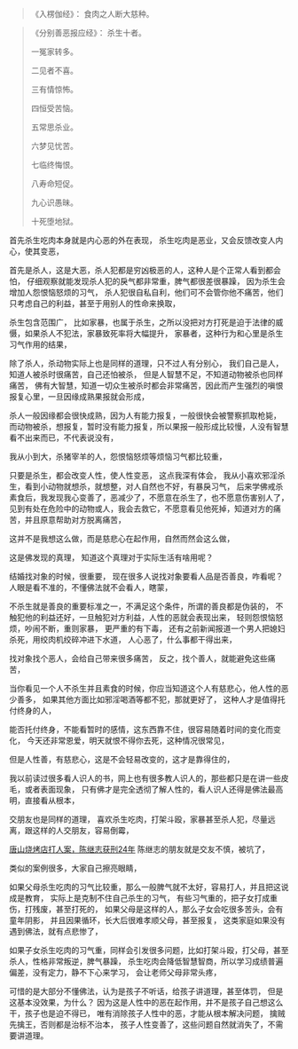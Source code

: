 > 《入楞伽经》：
> 食肉之人断大慈种。

> 《分别善恶报应经》：
> 杀生十者。
> 
> 一冤家转多。
> 
> 二见者不喜。
> 
> 三有情惊怖。
> 
> 四恒受苦恼。
> 
> 五常思杀业。
> 
> 六梦见忧苦。
> 
> 七临终悔恨。
> 
> 八寿命短促。
> 
> 九心识愚昧。
> 
> 十死堕地狱。

首先杀生吃肉本身就是内心恶的外在表现，
杀生吃肉是恶业，又会反馈改变人内心，使其变恶，

首先是杀人，这是大恶，杀人犯都是穷凶极恶的人，这种人是个正常人看到都会怕，
仔细观察就能发现杀人犯的戾气都非常重，脾气都很差很暴躁，
因为杀生会增加人怨恨恼怒烦的习气，
杀人犯很自私自利，他们可不会管你他不痛苦，他们只考虑自己的利益，甚至于用别人的性命来换取，

杀生包含范围广，
比如家暴，也属于杀生，之所以没把对方打死是迫于法律的威慑，如果杀人不犯法，家暴致死率将大幅提升，
家暴者，这种行为和心里是杀生习气作用的结果，

除了杀人，杀动物实际上也是同样的道理，只不过人有分别心，
我们自己是人，知道人被杀时很痛苦，自己还怕被杀，
但是人智慧不足，不知道动物被杀也同样痛苦，
佛有大智慧，知道一切众生被杀时都会非常痛苦，因此而产生强烈的嗔恨报复心里，一旦因缘成熟果报就会形成，

杀人一般因缘都会很快成熟，因为人有能力报复，一般很快会被警察抓取枪毙，
而动物被杀，想报复，暂时没有能力报复，所以果报一般形成比较慢，人没有智慧看不出来而已，不代表说没有，

我从小到大，杀猪宰羊的人，怨恨恼怒烦等烦恼习气都比较重，

只要是杀生，都会改变人性，使人性变恶，
这点我深有体会，
我从小喜欢邪淫杀生，看到小动物就想杀，就想整，对人自然也不好，有暴戾习气，
后来学佛戒杀素食后，我发现我心变善了，恶减少了，不愿意在杀生了，也不愿意伤害别人了，
见到有处在危险中的动物或人，我会去救它，不愿意看见他死掉，知道对方的痛苦，并且原意帮助对方脱离痛苦，

这并不是我想这么做，而是慈悲心在起作用，自然而然会这么做，

这是佛发现的真理，
知道这个真理对于实际生活有啥用呢？

结婚找对象的时候，很重要，
现在很多人说找对象要看人品是否善良，咋看呢？
人眼是看不准的，不懂佛法就不会看人，瞎蒙，

不杀生就是善良的重要标准之一，不满足这个条件，所谓的善良都是伪装的，
不触犯他的利益还好，一旦触犯对方利益，人性的恶就会表现出来，
轻则怨恨恼怒烦，吵闹不断，重则家暴，
更严重的有下毒，
还有之前新闻报道一个男人把媳妇杀死，用绞肉机绞碎冲进下水道，
人心恶了，什么事都干得出来，

找对象找个恶人，会给自己带来很多痛苦，
反之，找个善人，就能避免这些痛苦，

当你看见一个人不杀生并且素食的时候，你应当知道这个人有慈悲心，他人性的恶少善多，
如果其他方面比如邪淫喝酒等都不犯，那就更好了，
这种人才是值得托付终身的人，

能否托付终身，不能看暂时的感情，这东西靠不住，很容易随着时间的变化而变化，
今天还非常恩爱，明天就恨不得你去死，这种情况很常见，

但是人性善，有慈悲心，这是不会轻易改变的，这才是靠得住的，

我以前读过很多看人识人的书，网上也有很多教人识人的，那些都只是在讲一些皮毛，或者表面现象，
只有佛才是完全透彻了解人性的，看人识人还得是佛法最高明，直接看从根本，

交朋友也是同样的道理，
喜欢杀生吃肉，打架斗殴，家暴甚至杀人犯，尽量远离，跟这样的人交朋友，容易倒霉，

[唐山烧烤店打人案，陈继志获刑24年](https://7qrbxke2v5.k.topthink.com/@ln2qd8jrdg/tangshanshaokaodiandarenan%EF%BC%8Cchenjizhihuoxing24nian.html)
陈继志的朋友就是交友不慎，被坑了，

类似的案例很多，大家自己擦亮眼睛，

如果父母杀生吃肉的习气比较重，那么一般脾气就不太好，容易打人，并且把这说成是教育，
实际上是克制不住自己杀生的习气，
有些习气重的，把子女打成重伤，打残废，甚至打死的，
如果父母是这样的人，那么子女会吃很多苦头，会有童年阴影，
并且因果循环，长大后很难孝顺父母，甚至报复，
这类家庭如果没有遇到佛法，就有点悲惨了，

如果子女杀生吃肉的习气重，同样会引发很多问题，比如打架斗殴，打父母，甚至杀人，性格非常叛逆，脾气暴躁，
杀生吃肉会降低智慧智商，所以学习成绩普遍偏差，没有定力，静不下心来学习，
会让老师父母非常头疼，

可惜的是大部分不懂佛法，认为是孩子不听话，给孩子讲道理，甚至体罚，
但是这基本没效果，为什么？
因为这是人性中的恶在起作用，并不是孩子自己想这么干，孩子也是迫不得已，
唯有消除孩子人性中的恶，才能从根本解决问题，
擒贼先擒王，否则都是治标不治本，
孩子人性变善了，这些问题自然就消失了，不需要讲道理。








